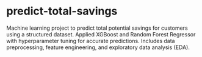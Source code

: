 # predict-total-savings
Machine learning project to predict total potential savings for customers using a structured dataset. Applied XGBoost and Random Forest Regressor with hyperparameter tuning for accurate predictions. Includes data preprocessing, feature engineering, and exploratory data analysis (EDA).

